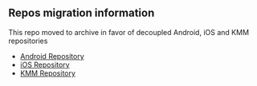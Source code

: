 ## Repos migration information
This repo moved to archive in favor of decoupled Android, iOS and KMM repositories
- [Android Repository](https://github.com/maltsev-gorskij/MultiplatformSandbox_android)
- [iOS Repository](https://github.com/maltsev-gorskij/MultiplatformSandbox_ios)
- [KMM Repository](https://github.com/maltsev-gorskij/MultiplatformSandbox_kmm)